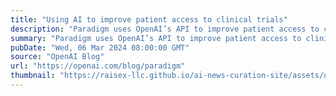 ```yaml
---
title: "Using AI to improve patient access to clinical trials"
description: "Paradigm uses OpenAI’s API to improve patient access to clinical trials."
summary: "Paradigm uses OpenAI’s API to improve patient access to clinical trials."
pubDate: "Wed, 06 Mar 2024 08:00:00 GMT"
source: "OpenAI Blog"
url: "https://openai.com/blog/paradigm"
thumbnail: "https://raisex-llc.github.io/ai-news-curation-site/assets/openai_logo.png"
---
```


